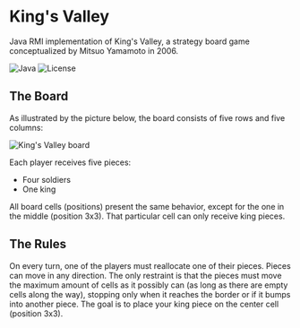 # King's Valley

Java RMI implementation of King's Valley, a strategy board game conceptualized by Mitsuo Yamamoto in 2006.

![Java](https://img.shields.io/badge/java-10-blue.svg)
![License](https://img.shields.io/github/license/mashape/apistatus.svg)

## The Board

As illustrated by the picture below, the board consists of five rows and five columns:

![King's Valley board](http://www.gift-box.co.jp/english/kingsvalley/KV15.jpg)  

Each player receives five pieces:
- Four soldiers
- One king

All board cells (positions) present the same behavior, except for the one in the middle (position 3x3). That particular cell can only receive king pieces.

## The Rules

On every turn, one of the players must reallocate one of their pieces. Pieces can move in any direction. The only restraint is that the pieces must move the maximum amount of cells as it possibly can (as long as there are empty cells along the way), stopping only when it reaches the border or if it bumps into another piece.
The goal is to place your king piece on the center cell (position 3x3). 
